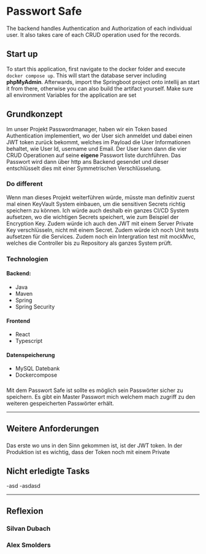 # Passwort Safe

The backend handles Authentication and Authorization of each individual user. It also takes care of each CRUD operation used for the records.

## **Start up**
To start this application, first navigate to the docker folder and execute ```docker compose up```. This will start the database server including **phpMyAdmin**. Afterwards, import the Springboot project onto intellij an start it from there, otherwise you can also build the artifact yourself. Make sure all environment Variables for the application are set

## **Grundkonzept**
Im unser Projekt Passwordmanager, haben wir ein Token based Authentication implementiert, wo der User sich anmeldet und dabei einen JWT token zurück bekommt, welches im Payload die User Informationen behaltet, wie User Id, username und Email. Der User kann dann die vier CRUD Operationen auf seine **eigene** Passwort liste durchführen. Das Passwort wird dann über http ans Backend gesendet und dieser entschlüsselt dies mit einer Symmetrischen Verschlüsselung.

### Do different
Wenn man dieses Projekt weiterführen würde, müsste man definitiv zuerst mal einen KeyVault System einbauen, um die sensitiven Secrets richtig speichern zu können. Ich würde auch deshalb ein ganzes CI/CD System aufsetzen, wo die wichtigen Secrets speichert, wie zum Beispiel der Encryption Key. Zudem würde ich auch den JWT mit einem Server Private Key verschlüsseln, nicht mit einem Secret. Zudem würde ich noch Unit tests aufsetzen für die Services. Zudem noch ein Intergration test mit mockMvc, welches die Controller bis zu Repository als ganzes System prüft.
### Technologien

#### Backend:
- Java
- Maven
- Spring
- Spring Security

#### Frontend
- React
- Typescript

#### Datenspeicherung
- MySQL Datebank
- Dockercompose

###
Mit dem Passwort Safe ist sollte es möglich sein Passwörter sicher zu speichern. Es gibt ein Master Passwort mich welchem mach zugriff zu den weiteren gespeicherten Passwörter erhält.

---

## **Weitere Anforderungen**

###
Das erste wo uns in den Sinn gekommen ist, ist der JWT token. In der Produktion ist es wichtig, dass der Token noch mit einem Private 

## **Nicht erledigte Tasks**
-asd
-asdasd


---

## **Reflexion**

### Silvan Dubach 

###


### Alex Smolders
